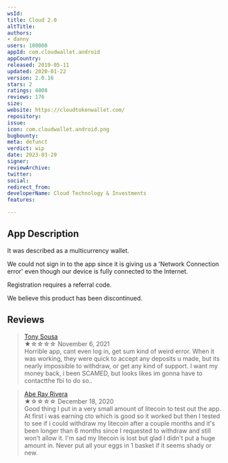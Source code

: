 ```yaml
---
wsId: 
title: Cloud 2.0
altTitle: 
authors:
- danny
users: 100000
appId: com.cloudwallet.android
appCountry: 
released: 2019-05-11
updated: 2020-01-22
version: 2.0.16
stars: 2
ratings: 4008
reviews: 176
size: 
website: https://cloudtokenwallet.com/
repository: 
issue: 
icon: com.cloudwallet.android.png
bugbounty: 
meta: defunct
verdict: wip
date: 2023-03-29
signer: 
reviewArchive: 
twitter: 
social: 
redirect_from: 
developerName: Cloud Technology & Investments
features: 

---
```


## App Description

It was described as a multicurrency wallet.

We could not sign in to the app since it is giving us a 'Network Connection error' even though our device is fully connected to the Internet. 

Registration requires a referral code. 

We believe this product has been discontinued. 

## Reviews

> [Tony Sousa](https://play.google.com/store/apps/details?id=com.cloudwallet.android)<br>
  ★☆☆☆☆ November 6, 2021 <br>
  Horrible app, cant even log in, get sum kind of weird error. When it was working, they were quick to accept any deposits u made, but its nearly impossible to withdraw, or get any kind of support. I want my money back, i been SCAMED, but looks likes im gonna have to contactthe fbi to do so..
  
> [Abe Ray Rivera](https://play.google.com/store/apps/details?id=com.cloudwallet.android)<br>
  ★☆☆☆☆ December 18, 2020 <br>
  Good thing I put in a very small amount of litecoin to test out the app. At first i was earning cto which is good so it worked but then I tested to see if i could withdraw my litecoin after a couple months and it's been longer than 6 months since I requested to withdraw and still won't allow it. I'm sad my litecoin is lost but glad I didn't put a huge amount in. Never put all your eggs in 1 basket if it seems shady or new.

